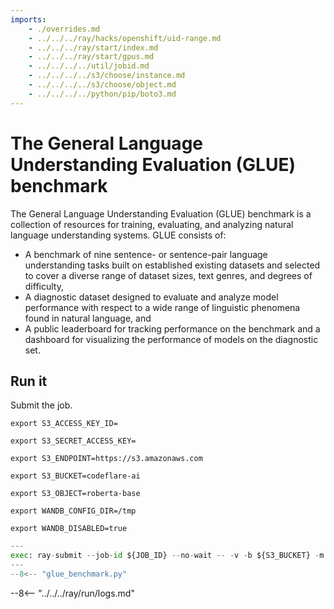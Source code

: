 ```yaml
---
imports:
    - ./overrides.md
    - ../../../ray/hacks/openshift/uid-range.md
    - ../../../ray/start/index.md
    - ../../../ray/start/gpus.md
    - ../../../../util/jobid.md
    - ../../../../s3/choose/instance.md
    - ../../../../s3/choose/object.md
    - ../../../../python/pip/boto3.md
---
```


<!--    - ../../../../s3/create/kubernetes/secret-if-needed.md -->

# The General Language Understanding Evaluation (GLUE) benchmark

The General Language Understanding Evaluation (GLUE) benchmark is a collection of resources for training, evaluating, and analyzing natural language understanding systems. GLUE consists of:

- A benchmark of nine sentence- or sentence-pair language understanding tasks built on established existing datasets and selected to cover a diverse range of dataset sizes, text genres, and degrees of difficulty,
- A diagnostic dataset designed to evaluate and analyze model performance with respect to a wide range of linguistic phenomena found in natural language, and
- A public leaderboard for tracking performance on the benchmark and a dashboard for visualizing the performance of models on the diagnostic set.

## Run it

Submit the job.

```shell
export S3_ACCESS_KEY_ID=
```

```shell
export S3_SECRET_ACCESS_KEY=
```

```shell
export S3_ENDPOINT=https://s3.amazonaws.com
```

```shell
export S3_BUCKET=codeflare-ai
```

```shell
export S3_OBJECT=roberta-base
```

```shell
export WANDB_CONFIG_DIR=/tmp
```

```shell
export WANDB_DISABLED=true
```

```python
---
exec: ray-submit --job-id ${JOB_ID} --no-wait -- -v -b ${S3_BUCKET} -m ${S3_OBJECT} -t WNLI -M -s 40 41 42 43
---
--8<-- "glue_benchmark.py"
```

--8<-- "../../../ray/run/logs.md"


